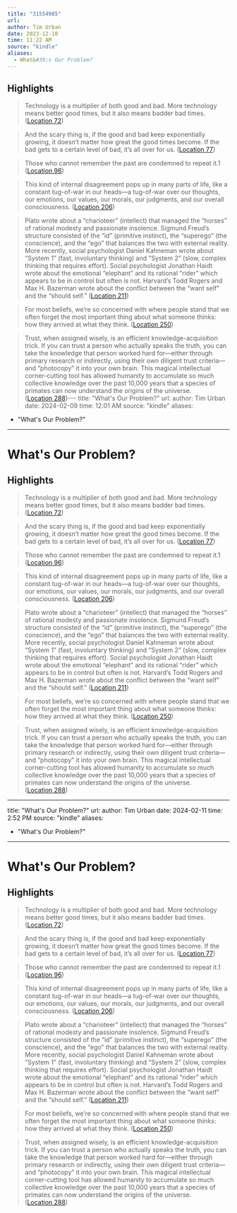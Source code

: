 ```yaml
---
title: "31554985"
url:
author: Tim Urban
date: 2023-12-10
time: 11:22 AM
source: "kindle"
aliases:
  - What&#39;s Our Problem?
---
```

## Highlights
> Technology is a multiplier of both good and bad. More technology means better good times, but it also means badder bad times. ([Location 72](https://readwise.io/to_kindle?action=open&asin=B0BTJCTR58&location=72))

> And the scary thing is, if the good and bad keep exponentially growing, it doesn’t matter how great the good times become. If the bad gets to a certain level of bad, it’s all over for us. ([Location 77](https://readwise.io/to_kindle?action=open&asin=B0BTJCTR58&location=77))

> Those who cannot remember the past are condemned to repeat it.1 ([Location 96](https://readwise.io/to_kindle?action=open&asin=B0BTJCTR58&location=96))

> This kind of internal disagreement pops up in many parts of life, like a constant tug-of-war in our heads—a tug-of-war over our thoughts, our emotions, our values, our morals, our judgments, and our overall consciousness. ([Location 206](https://readwise.io/to_kindle?action=open&asin=B0BTJCTR58&location=206))

> Plato wrote about a “charioteer” (intellect) that managed the “horses” of rational modesty and passionate insolence. Sigmund Freud’s structure consisted of the “id” (primitive instinct), the “superego” (the conscience), and the “ego” that balances the two with external reality. More recently, social psychologist Daniel Kahneman wrote about “System 1” (fast, involuntary thinking) and “System 2” (slow, complex thinking that requires effort). Social psychologist Jonathan Haidt wrote about the emotional “elephant” and its rational “rider” which appears to be in control but often is not. Harvard’s Todd Rogers and Max H. Bazerman wrote about the conflict between the “want self” and the “should self.” ([Location 211](https://readwise.io/to_kindle?action=open&asin=B0BTJCTR58&location=211))

> For most beliefs, we’re so concerned with where people stand that we often forget the most important thing about what someone thinks: how they arrived at what they think. ([Location 250](https://readwise.io/to_kindle?action=open&asin=B0BTJCTR58&location=250))

> Trust, when assigned wisely, is an efficient knowledge-acquisition trick. If you can trust a person who actually speaks the truth, you can take the knowledge that person worked hard for—either through primary research or indirectly, using their own diligent trust criteria—and “photocopy” it into your own brain. This magical intellectual corner-cutting tool has allowed humanity to accumulate so much collective knowledge over the past 10,000 years that a species of primates can now understand the origins of the universe. ([Location 288](https://readwise.io/to_kindle?action=open&asin=B0BTJCTR58&location=288))---
title: "What&#39;s Our Problem?"
url: 
author: Tim Urban
date: 2024-02-09
time: 12:01 AM
source: "kindle"
aliases:
  - "What&#39;s Our Problem?"
---
# What&#39;s Our Problem?

## Highlights
> Technology is a multiplier of both good and bad. More technology means better good times, but it also means badder bad times. ([Location 72](https://readwise.io/to_kindle?action=open&asin=B0BTJCTR58&location=72))

> And the scary thing is, if the good and bad keep exponentially growing, it doesn’t matter how great the good times become. If the bad gets to a certain level of bad, it’s all over for us. ([Location 77](https://readwise.io/to_kindle?action=open&asin=B0BTJCTR58&location=77))

> Those who cannot remember the past are condemned to repeat it.1 ([Location 96](https://readwise.io/to_kindle?action=open&asin=B0BTJCTR58&location=96))

> This kind of internal disagreement pops up in many parts of life, like a constant tug-of-war in our heads—a tug-of-war over our thoughts, our emotions, our values, our morals, our judgments, and our overall consciousness. ([Location 206](https://readwise.io/to_kindle?action=open&asin=B0BTJCTR58&location=206))

> Plato wrote about a “charioteer” (intellect) that managed the “horses” of rational modesty and passionate insolence. Sigmund Freud’s structure consisted of the “id” (primitive instinct), the “superego” (the conscience), and the “ego” that balances the two with external reality. More recently, social psychologist Daniel Kahneman wrote about “System 1” (fast, involuntary thinking) and “System 2” (slow, complex thinking that requires effort). Social psychologist Jonathan Haidt wrote about the emotional “elephant” and its rational “rider” which appears to be in control but often is not. Harvard’s Todd Rogers and Max H. Bazerman wrote about the conflict between the “want self” and the “should self.” ([Location 211](https://readwise.io/to_kindle?action=open&asin=B0BTJCTR58&location=211))

> For most beliefs, we’re so concerned with where people stand that we often forget the most important thing about what someone thinks: how they arrived at what they think. ([Location 250](https://readwise.io/to_kindle?action=open&asin=B0BTJCTR58&location=250))

> Trust, when assigned wisely, is an efficient knowledge-acquisition trick. If you can trust a person who actually speaks the truth, you can take the knowledge that person worked hard for—either through primary research or indirectly, using their own diligent trust criteria—and “photocopy” it into your own brain. This magical intellectual corner-cutting tool has allowed humanity to accumulate so much collective knowledge over the past 10,000 years that a species of primates can now understand the origins of the universe. ([Location 288](https://readwise.io/to_kindle?action=open&asin=B0BTJCTR58&location=288))

---
title: "What&#39;s Our Problem?"
url: 
author: Tim Urban
date: 2024-02-11
time: 2:52 PM
source: "kindle"
aliases:
  - "What&#39;s Our Problem?"
---
# What&#39;s Our Problem?

## Highlights
> Technology is a multiplier of both good and bad. More technology means better good times, but it also means badder bad times. ([Location 72](https://readwise.io/to_kindle?action=open&asin=B0BTJCTR58&location=72))

> And the scary thing is, if the good and bad keep exponentially growing, it doesn’t matter how great the good times become. If the bad gets to a certain level of bad, it’s all over for us. ([Location 77](https://readwise.io/to_kindle?action=open&asin=B0BTJCTR58&location=77))

> Those who cannot remember the past are condemned to repeat it.1 ([Location 96](https://readwise.io/to_kindle?action=open&asin=B0BTJCTR58&location=96))

> This kind of internal disagreement pops up in many parts of life, like a constant tug-of-war in our heads—a tug-of-war over our thoughts, our emotions, our values, our morals, our judgments, and our overall consciousness. ([Location 206](https://readwise.io/to_kindle?action=open&asin=B0BTJCTR58&location=206))

> Plato wrote about a “charioteer” (intellect) that managed the “horses” of rational modesty and passionate insolence. Sigmund Freud’s structure consisted of the “id” (primitive instinct), the “superego” (the conscience), and the “ego” that balances the two with external reality. More recently, social psychologist Daniel Kahneman wrote about “System 1” (fast, involuntary thinking) and “System 2” (slow, complex thinking that requires effort). Social psychologist Jonathan Haidt wrote about the emotional “elephant” and its rational “rider” which appears to be in control but often is not. Harvard’s Todd Rogers and Max H. Bazerman wrote about the conflict between the “want self” and the “should self.” ([Location 211](https://readwise.io/to_kindle?action=open&asin=B0BTJCTR58&location=211))

> For most beliefs, we’re so concerned with where people stand that we often forget the most important thing about what someone thinks: how they arrived at what they think. ([Location 250](https://readwise.io/to_kindle?action=open&asin=B0BTJCTR58&location=250))

> Trust, when assigned wisely, is an efficient knowledge-acquisition trick. If you can trust a person who actually speaks the truth, you can take the knowledge that person worked hard for—either through primary research or indirectly, using their own diligent trust criteria—and “photocopy” it into your own brain. This magical intellectual corner-cutting tool has allowed humanity to accumulate so much collective knowledge over the past 10,000 years that a species of primates can now understand the origins of the universe. ([Location 288](https://readwise.io/to_kindle?action=open&asin=B0BTJCTR58&location=288))

